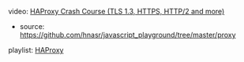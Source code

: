 video: [HAProxy Crash Course (TLS 1.3, HTTPS, HTTP/2 and more)](https://www.youtube.com/watch?v=qYnA2DFEELw&list=PLQnljOFTspQUhgfvpgfxc-uFlWElKIBr-&index=1)
- source: https://github.com/hnasr/javascript_playground/tree/master/proxy

playlist: [HAProxy](https://www.youtube.com/playlist?list=PLQnljOFTspQUhgfvpgfxc-uFlWElKIBr-)

